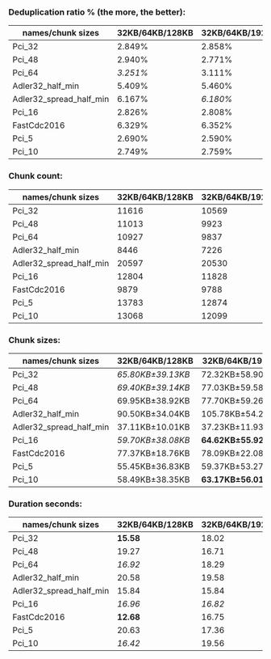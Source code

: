 ### Deduplication ratio % (the more, the better):

| names/chunk sizes       | 32KB/64KB/128KB | 32KB/64KB/192KB | 32KB/64KB/256KB | 16KB/64KB/256KB | 32KB/64KB/80KB | 32KB/64KB/96KB | 32KB/64KB/112KB | 48KB/64KB/96KB | 32KB/64KB/320KB | 32KB/64KB/512KB |
|-------------------------|-----------------|-----------------|-----------------|-----------------|----------------|----------------|-----------------|----------------|-----------------|-----------------|
| Pci_32                  | 2.849%          | 2.858%          | 2.871%          | **3.182%**      | 2.900%         | *3.045%*       | *2.948%*        | 2.406%         | 2.777%          | 2.804%          |
| Pci_48                  | 2.940%          | 2.771%          | 2.826%          | **3.080%**      | *3.038%*       | *2.961%*       | 2.908%          | 2.615%         | 2.747%          | 2.693%          |
| Pci_64                  | *3.251%*        | 3.111%          | 3.072%          | **3.389%**      | 2.997%         | 3.019%         | *3.243%*        | 2.376%         | 3.125%          | 3.056%          |
| Adler32_half_min        | 5.409%          | 5.460%          | 5.281%          | 5.182%          | *5.571%*       | **5.597%**     | *5.569%*        | 4.050%         | 5.257%          | 5.176%          |
| Adler32_spread_half_min | 6.167%          | *6.180%*        | 6.175%          | **7.793%**      | 6.148%         | 6.175%         | 6.170%          | 4.473%         | *6.180%*        | *6.180%*        |
| Pci_16                  | 2.826%          | 2.808%          | 2.860%          | **3.190%**      | *2.988%*       | 2.874%         | *3.013%*        | 2.396%         | 2.879%          | 2.898%          |
| FastCdc2016             | 6.329%          | 6.352%          | **6.384%**      | 6.383%          | 5.137%         | 5.731%         | 6.235%          | 5.538%         | **6.384%**      | **6.384%**      |
| Pci_5                   | 2.690%          | 2.590%          | 2.608%          | **2.990%**      | *2.740%*       | 2.359%         | *2.859%*        | 2.116%         | 2.360%          | 2.608%          |
| Pci_10                  | 2.749%          | 2.759%          | 2.677%          | **3.124%**      | 2.778%         | *2.861%*       | *2.965%*        | 2.163%         | 2.567%          | 2.677%          |

### Chunk count:

| names/chunk sizes       | 32KB/64KB/128KB | 32KB/64KB/192KB | 32KB/64KB/256KB | 16KB/64KB/256KB | 32KB/64KB/80KB | 32KB/64KB/96KB | 32KB/64KB/112KB | 48KB/64KB/96KB | 32KB/64KB/320KB | 32KB/64KB/512KB |
|-------------------------|-----------------|-----------------|-----------------|-----------------|----------------|----------------|-----------------|----------------|-----------------|-----------------|
| Pci_32                  | 11616           | 10569           | *10049*         | 15711           | 13676          | 12729          | 12074           | 10399          | *9767*          | **9350**        |
| Pci_48                  | 11013           | 9923            | *9421*          | 14122           | 13121          | 12166          | 11494           | 10113          | *9133*          | **8725**        |
| Pci_64                  | 10927           | 9837            | *9354*          | 13889           | 13050          | 12071          | 11421           | 10064          | *9063*          | **8662**        |
| Adler32_half_min        | 8446            | 7226            | *6722*          | 7567            | 11078          | 9897           | 9051            | 8951           | *6495*          | **6265**        |
| Adler32_spread_half_min | 20597           | 20530           | 20506           | 36949           | 20758          | 20683          | 20626           | **14569**      | *20487*         | *20476*         |
| Pci_16                  | 12804           | 11828           | 11339           | 18811           | 14679          | 13841          | 13214           | *10937*        | *11077*         | **10687**       |
| FastCdc2016             | 9879            | 9788            | *9763*          | 10236           | 10746          | 10181          | 9972            | 9882           | *9752*          | **9743**        |
| Pci_5                   | 13783           | 12874           | 12416           | 21397           | 15513          | 14734          | 14170           | **11390**      | *12152*         | *11795*         |
| Pci_10                  | 13068           | 12099           | 11593           | 19657           | 14959          | 14105          | 13504           | *11083*        | *11312*         | **10925**       |

### Chunk sizes:

| names/chunk sizes       | 32KB/64KB/128KB   | 32KB/64KB/192KB     | 32KB/64KB/256KB   | 16KB/64KB/256KB   | 32KB/64KB/80KB      | 32KB/64KB/96KB      | 32KB/64KB/112KB     | 48KB/64KB/96KB     | 32KB/64KB/320KB   | 32KB/64KB/512KB      |
|-------------------------|-------------------|---------------------|-------------------|-------------------|---------------------|---------------------|---------------------|--------------------|-------------------|----------------------|
| Pci_32                  | *65.80KB±39.13KB* | 72.32KB±58.90KB     | 76.06KB±74.85KB   | 48.65KB±67.29KB   | 55.89KB±20.55KB     | *60.05KB±27.13KB*   | **63.30KB±33.38KB** | 73.50KB±20.60KB    | 78.26KB±88.25KB   | 81.75KB±119.13KB     |
| Pci_48                  | *69.40KB±39.14KB* | 77.03KB±59.58KB     | 81.13KB±75.81KB   | 54.12KB±69.90KB   | 58.25KB±20.11KB     | **62.83KB±26.90KB** | *66.50KB±33.25KB*   | 75.58KB±20.09KB    | 83.69KB±89.65KB   | 87.60KB±121.01KB     |
| Pci_64                  | 69.95KB±38.92KB   | 77.70KB±59.26KB     | 81.71KB±75.55KB   | 55.03KB±69.88KB   | *58.57KB±19.94KB*   | **63.32KB±26.68KB** | *66.92KB±33.00KB*   | 75.95KB±19.92KB    | 84.34KB±89.15KB   | 88.24KB±120.48KB     |
| Adler32_half_min        | 90.50KB±34.04KB   | 105.78KB±54.21KB    | 113.71KB±68.38KB  | 101.01KB±72.68KB  | **69.00KB±15.35KB** | *77.23KB±21.89KB*   | *84.45KB±28.02KB*   | 85.39KB±15.36KB    | 117.68KB±78.42KB  | 122.00KB±94.35KB     |
| Adler32_spread_half_min | 37.11KB±10.01KB   | 37.23KB±11.93KB     | 37.27KB±13.04KB   | 20.69KB±10.48KB   | 36.82KB±7.60KB      | 36.95KB±8.59KB      | 37.06KB±9.35KB      | **52.46KB±6.80KB** | *37.31KB±14.14KB* | *37.33KB±15.70KB*    |
| Pci_16                  | *59.70KB±38.08KB* | **64.62KB±55.92KB** | *67.41KB±70.28KB* | 40.63KB±60.97KB   | 52.07KB±20.78KB     | 55.22KB±27.00KB     | 57.84KB±32.75KB     | 69.89KB±21.15KB    | 69.00KB±82.06KB   | 71.52KB±109.74KB     |
| FastCdc2016             | 77.37KB±18.76KB   | 78.09KB±22.08KB     | 78.29KB±23.59KB   | *74.67KB±26.19KB* | **71.13KB±10.32KB** | *75.07KB±14.12KB*   | 76.65KB±16.97KB     | 77.35KB±11.68KB    | 78.38KB±24.78KB   | 78.45KB±26.71KB      |
| Pci_5                   | 55.45KB±36.83KB   | 59.37KB±53.27KB     | *61.56KB±66.55KB* | 35.72KB±56.31KB   | 49.27KB±20.74KB     | 51.88KB±26.63KB     | 53.94KB±31.94KB     | 67.11KB±21.27KB    | *62.90KB±77.42KB* | **64.80KB±102.37KB** |
| Pci_10                  | 58.49KB±38.35KB   | **63.17KB±56.01KB** | *65.93KB±70.55KB* | 38.88KB±60.45KB   | 51.10KB±21.11KB     | 54.19KB±27.32KB     | 56.60KB±33.06KB     | 68.96KB±21.50KB    | *67.57KB±82.45KB* | 69.96KB±109.38KB     |

### Duration seconds:

| names/chunk sizes       | 32KB/64KB/128KB | 32KB/64KB/192KB | 32KB/64KB/256KB | 16KB/64KB/256KB | 32KB/64KB/80KB | 32KB/64KB/96KB | 32KB/64KB/112KB | 48KB/64KB/96KB | 32KB/64KB/320KB | 32KB/64KB/512KB |
|-------------------------|-----------------|-----------------|-----------------|-----------------|----------------|----------------|-----------------|----------------|-----------------|-----------------|
| Pci_32                  | **15.58**       | 18.02           | 17.91           | 18.08           | *16.23*        | 17.47          | 17.03           | *16.82*        | 18.11           | 17.64           |
| Pci_48                  | 19.27           | 16.71           | 18.12           | 19.89           | 19.50          | *16.32*        | 17.98           | *16.00*        | 20.59           | **13.12**       |
| Pci_64                  | *16.92*         | 18.29           | 18.38           | 18.60           | **15.82**      | 18.49          | 18.32           | 18.46          | 18.38           | *16.84*         |
| Adler32_half_min        | 20.58           | 19.58           | 19.69           | 20.83           | *18.24*        | *18.68*        | 19.12           | **17.87**      | 19.70           | 19.97           |
| Adler32_spread_half_min | 15.84           | 15.84           | 15.84           | 15.84           | **15.83**      | *15.83*        | 15.84           | *15.83*        | 15.84           | 15.84           |
| Pci_16                  | *16.96*         | *16.82*         | 17.54           | 18.18           | **15.82**      | 17.32          | 17.24           | 17.20          | 17.90           | 17.42           |
| FastCdc2016             | **12.68**       | 16.75           | *13.04*         | 13.26           | 17.12          | *12.72*        | 16.72           | 16.29          | 16.77           | 13.72           |
| Pci_5                   | 20.63           | 17.36           | 18.55           | 17.16           | *16.53*        | 17.61          | 17.09           | *17.05*        | **16.17**       | 17.36           |
| Pci_10                  | *16.42*         | 19.56           | 17.54           | 17.67           | **11.96**      | 18.59          | *16.79*         | 17.42          | 17.59           | 17.92           |
